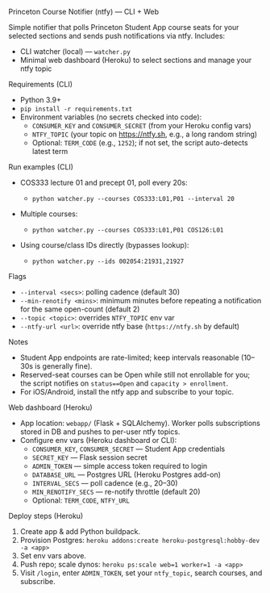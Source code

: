 Princeton Course Notifier (ntfy) — CLI + Web

Simple notifier that polls Princeton Student App course seats for your selected sections and sends push notifications via ntfy. Includes:
- CLI watcher (local) — `watcher.py`
- Minimal web dashboard (Heroku) to select sections and manage your ntfy topic

Requirements (CLI)
- Python 3.9+
- `pip install -r requirements.txt`
- Environment variables (no secrets checked into code):
  - `CONSUMER_KEY` and `CONSUMER_SECRET` (from your Heroku config vars)
  - `NTFY_TOPIC` (your topic on https://ntfy.sh, e.g., a long random string)
  - Optional: `TERM_CODE` (e.g., `1252`); if not set, the script auto-detects latest term

Run examples (CLI)
- COS333 lecture 01 and precept 01, poll every 20s:
  - `python watcher.py --courses COS333:L01,P01 --interval 20`

- Multiple courses:
  - `python watcher.py --courses COS333:L01,P01 COS126:L01`

- Using course/class IDs directly (bypasses lookup):
  - `python watcher.py --ids 002054:21931,21927`

Flags
- `--interval <secs>`: polling cadence (default 30)
- `--min-renotify <mins>`: minimum minutes before repeating a notification for the same open-count (default 2)
- `--topic <topic>`: overrides `NTFY_TOPIC` env var
- `--ntfy-url <url>`: override ntfy base (`https://ntfy.sh` by default)

Notes
- Student App endpoints are rate-limited; keep intervals reasonable (10–30s is generally fine).
- Reserved-seat courses can be Open while still not enrollable for you; the script notifies on `status==Open` and `capacity > enrollment`.
- For iOS/Android, install the ntfy app and subscribe to your topic.

Web dashboard (Heroku)
- App location: `webapp/` (Flask + SQLAlchemy). Worker polls subscriptions stored in DB and pushes to per-user ntfy topics.
- Configure env vars (Heroku dashboard or CLI):
  - `CONSUMER_KEY`, `CONSUMER_SECRET` — Student App credentials
  - `SECRET_KEY` — Flask session secret
  - `ADMIN_TOKEN` — simple access token required to login
  - `DATABASE_URL` — Postgres URL (Heroku Postgres add-on)
  - `INTERVAL_SECS` — poll cadence (e.g., 20–30)
  - `MIN_RENOTIFY_SECS` — re-notify throttle (default 20)
  - Optional: `TERM_CODE`, `NTFY_URL`

Deploy steps (Heroku)
1. Create app & add Python buildpack.
2. Provision Postgres: `heroku addons:create heroku-postgresql:hobby-dev -a <app>`
3. Set env vars above.
4. Push repo; scale dynos: `heroku ps:scale web=1 worker=1 -a <app>`
5. Visit `/login`, enter `ADMIN_TOKEN`, set your `ntfy_topic`, search courses, and subscribe.

